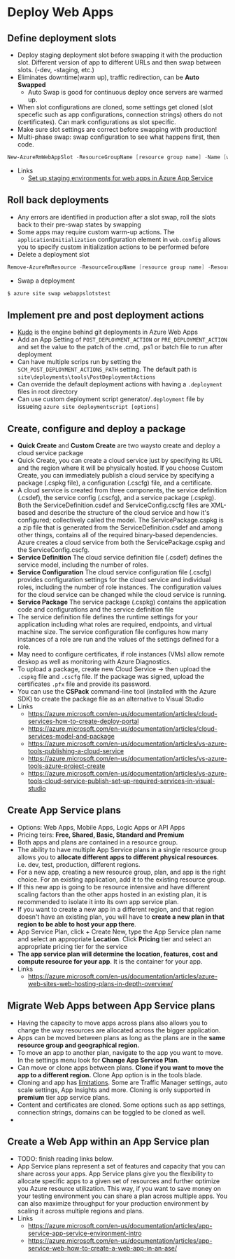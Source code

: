 # Deploy Web Apps

## Define deployment slots
  * Deploy staging deployment slot before swapping it with the production slot. Different version of app to different URLs and then swap between slots. (-dev, -staging, etc.)
  * Eliminates downtime(warm up), traffic redirection, can be __Auto Swapped__
  	- Auto Swap is good for continuous deploy once servers are warmed up.
  * When slot configurations are cloned, some settings get cloned (slot specefic such as app configurations, connection strings) others do not (certificates).  Can mark configurations as slot specific.
  * Make sure slot settings are correct before swapping with production!
  * Multi-phase swap: swap configuration to see what happens first, then code.
  ```powershell
  New-AzureRmWebAppSlot -ResourceGroupName [resource group name] -Name [web app name] -Slot [deployment slot name] -AppServicePlan [app service plan name]

  ```

  * Links
  	- [Set up staging environments for web apps in Azure App Service](https://azure.microsoft.com/en-us/documentation/articles/web-sites-staged-publishing/)
  
## Roll back deployments
  * Any errors are identified in production after a slot swap, roll the slots back to their pre-swap states by swapping
  * Some apps may require custom warm-up actions. The `applicationInitialization` configuration element in `web.config` allows you to specify custom initialization actions to be performed before 
  * Delete a deployment slot

  ```powershell
  Remove-AzureRmResource -ResourceGroupName [resource group name] -ResourceType Microsoft.Web/sites/slots –Name [web app name]/[slot name] -ApiVersion 2015-07-01
  ```

  * Swap a deployment
  ```bash
  $ azure site swap webappslotstest
  ```

## Implement pre and post deployment actions
  * [Kudo](https://github.com/projectkudu/kudu/wiki) is the engine behind git deployments in Azure Web Apps
  * Add an App Setting of `POST_DEPLOYMENT_ACTION` or `PRE_DEPLOYMENT_ACTION` and set the value to the patch of the .cmd, .ps1 or batch file to run after deployment
  * Can have multiple scrips run by setting the `SCM_POST_DEPLOYMENT_ACTIONS_PATH` setting.  The default path is `site\deployments\tools\PostDeploymentActions`
  * Can override the default deployment actions with having a `.deployment` files in root directory
  * Can use custom deployment script generator/`.deployment` file by issueing `azure site deploymentscript [options]`

## Create, configure and deploy a package
  * **Quick Create** and **Custom Create** are two waysto create and deploy a cloud service package
  *  Quick Create, you can create a cloud service just by specifying its URL and the region where it will be physically hosted. If you choose Custom Create, you can immediately publish a cloud service by specifying a package (.cspkg file), a configuration (.cscfg) file, and a certificate.
  * A cloud service is created from three components, the service definition (.csdef), the service config (.cscfg), and a service package (.cspkg). Both the ServiceDefinition.csdef and ServiceConfig.cscfg files are XML-based and describe the structure of the cloud service and how it's configured; collectively called the model. The ServicePackage.cspkg is a zip file that is generated from the ServiceDefinition.csdef and among other things, contains all of the required binary-based dependencies. Azure creates a cloud service from both the ServicePackage.cspkg and the ServiceConfig.cscfg.
  * __Service Definition__ The cloud service definition file (.csdef) defines the service model, including the number of roles.
  * __Service Configuration__ The cloud service configuration file (.cscfg) provides configuration settings for the cloud service and individual roles, including the number of role instances. The configuration values for the cloud service can be changed while the cloud service is running.
  * __Service Package__ The service package (.cspkg) contains the application code and configurations and the service definition file
  * The service definition file defines the runtime settings for your application including what roles are required, endpoints, and virtual machine size. The service configuration file configures how many instances of a role are run and the values of the settings defined for a role.
  * May need to configure certificates, if role instances (VMs) allow remote deskop as well as monitoring with Azure Diagnostics.
  * To upload a package, create new Cloud Service -> then upload the `.cspkg` file and `.cscfg` file. If the package was signed, upload the certificates `.pfx` file and provide its password.
  * You can use the __CSPack__ command-line tool (installed with the Azure SDK) to create the package file as an alternative to Visual Studio
  * Links
  	- <https://azure.microsoft.com/en-us/documentation/articles/cloud-services-how-to-create-deploy-portal>
  	- <https://azure.microsoft.com/en-us/documentation/articles/cloud-services-model-and-package>
  	- <https://azure.microsoft.com/en-us/documentation/articles/vs-azure-tools-publishing-a-cloud-service>
  	- <https://azure.microsoft.com/en-us/documentation/articles/vs-azure-tools-azure-project-create>
  	- <https://azure.microsoft.com/en-us/documentation/articles/vs-azure-tools-cloud-service-publish-set-up-required-services-in-visual-studio>

## Create App Service plans
  * Options: Web Apps, Mobile Apps, Logic Apps or API Apps
  * Pricing teirs: __Free, Shared, Basic, Standard and Premium__
  * Both apps and plans are contained in a resource group.
  * The ability to have multiple App Service plans in a single resource group allows you to __allocate different apps to different physical resources__. i.e. dev, test, production, different regions.
  * For a new app, creating a new resource group, plan, and app is the right choice. For an existing application, add it to the existing resource group.
  * If this new app is going to be resource intensive and have different scaling factors than the other apps hosted in an existing plan, it is recommended to isolate it into its own app service plan.
  * If you want to create a new app in a different region, and that region doesn't have an existing plan, you will have to __create a new plan in that region to be able to host your app there__.
  * App Service Plan, click + Create New, type the App Service plan name and select an appropriate __Location__. Click __Pricing__ tier and select an appropriate pricing tier for the service
  * __The app service plan will determine the location, features, cost and compute resource for your app__. It is the container for your app.
  * Links
  	- <https://azure.microsoft.com/en-us/documentation/articles/azure-web-sites-web-hosting-plans-in-depth-overview/>

## Migrate Web Apps between App Service plans
  * Having the capacity to move apps across plans also allows you to change the way resources are allocated across the bigger application.
  * Apps can be moved between plans as long as the plans are in the __same resource group and geographical region.__
  * To move an app to another plan, navigate to the app you want to move. In the settings menu look for __Change App Service Plan__.
  * Can move or clone apps between plans. __Clone if you want to move the app to a different region.__  Clone App option is in the tools blade.
  * Cloning and app has [limitations](https://azure.microsoft.com/en-us/documentation/articles/app-service-web-app-cloning-portal). Some are Traffic Manager settings, auto scale settings, App Insights and more. Cloning is only supported in __premium__ tier app service plans.  
  * Content and certificates are cloned.  Some options such as app settings, connection strings, domains can be toggled to be cloned as well.
  * 

## Create a Web App within an App Service plan
  * TODO: finish reading links below.
  * App Service plans represent a set of features and capacity that you can share across your apps. App Service plans give you the flexibility to allocate specific apps to a given set of resources and further optimize you Azure resource utilization. This way, if you want to save money on your testing environment you can share a plan across multiple apps. You can also maximize throughput for your production environment by scaling it across multiple regions and plans.
  * Links
  	- <https://azure.microsoft.com/en-us/documentation/articles/app-service-app-service-environment-intro>
  	- <https://azure.microsoft.com/en-us/documentation/articles/app-service-web-how-to-create-a-web-app-in-an-ase/>